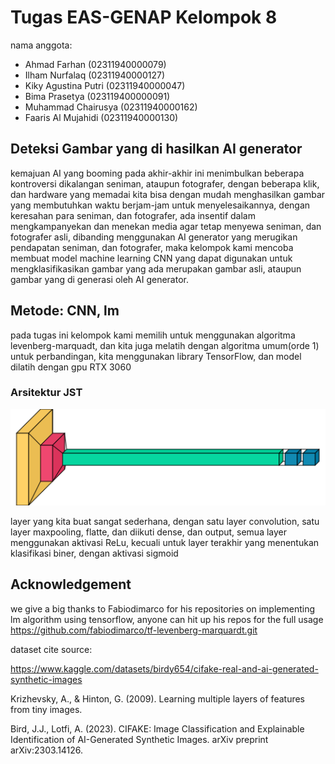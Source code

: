 # Tugas EAS-GENAP Kelompok 8

nama anggota:
- Ahmad Farhan (02311940000079)
- Ilham Nurfalaq (02311940000127)
- Kiky Agustina Putri (02311940000047)
- Bima Prasetya (023119400000091)
- Muhammad Chairusya (02311940000162)
- Faaris Al Mujahidi (02311940000130)

## Deteksi Gambar yang di hasilkan AI generator

kemajuan AI yang booming pada akhir-akhir ini menimbulkan beberapa kontroversi dikalangan seniman, ataupun fotografer, dengan beberapa klik, dan hardware yang memadai kita bisa dengan mudah menghasilkan gambar yang membutuhkan waktu berjam-jam untuk menyelesaikannya, dengan keresahan para seniman, dan fotografer, ada insentif dalam mengkampanyekan dan menekan media agar tetap menyewa seniman, dan fotografer asli, dibanding menggunakan AI generator yang merugikan pendapatan seniman, dan fotografer, maka kelompok kami mencoba membuat model machine learning CNN yang dapat digunakan untuk mengklasifikasikan gambar yang ada merupakan gambar asli, ataupun gambar yang di generasi oleh AI generator. 

## Metode: CNN, lm

pada tugas ini kelompok kami memilih untuk menggunakan algoritma levenberg-marquadt, dan kita juga melatih dengan algoritma umum(orde 1) untuk perbandingan, kita menggunakan library TensorFlow, dan model dilatih dengan gpu RTX 3060

### Arsitektur JST
![Alt Text](output.png)

layer yang kita buat sangat sederhana, dengan satu layer convolution, satu layer maxpooling, flatte, dan diikuti dense, dan output, semua layer menggunakan aktivasi ReLu, kecuali untuk layer terakhir yang menentukan klasifikasi biner, dengan aktivasi sigmoid



## Acknowledgement

we give a big thanks to Fabiodimarco for his repositories on implementing lm algorithm using tensorflow, anyone can hit up his repos for the full usage
https://github.com/fabiodimarco/tf-levenberg-marquardt.git

dataset cite source:

https://www.kaggle.com/datasets/birdy654/cifake-real-and-ai-generated-synthetic-images

Krizhevsky, A., & Hinton, G. (2009). Learning multiple layers of features from tiny images.

Bird, J.J., Lotfi, A. (2023). CIFAKE: Image Classification and Explainable Identification of AI-Generated Synthetic Images. arXiv preprint arXiv:2303.14126.



